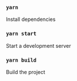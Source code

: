 
### `yarn`
Install dependencies

### `yarn start`
Start a development server

### `yarn build`
Build the project
